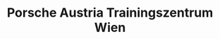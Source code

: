 ---
title: "Porsche Austria Trainingszentrum Wien"
url: /wien/porsche-austria-trainingszentrum-wien/
shop: Autowerkstatt
---